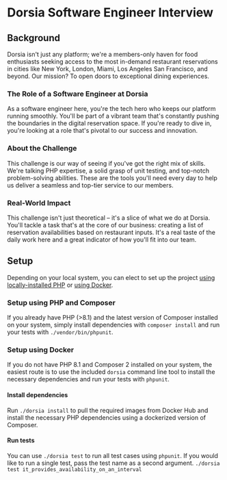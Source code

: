 # Dorsia Software Engineer Interview

## Background

Dorsia isn't just any platform; we're a members-only haven for food enthusiasts seeking access to the most in-demand restaurant reservations in cities like New York, London, Miami, Los Angeles San Francisco, and beyond. Our mission? To open doors to exceptional dining experiences.

### The Role of a Software Engineer at Dorsia

As a software engineer here, you're the tech hero who keeps our platform running smoothly. You'll be part of a vibrant team that's constantly pushing the boundaries in the digital reservation space. If you're ready to dive in, you're looking at a role that's pivotal to our success and innovation.

### About the Challenge

This challenge is our way of seeing if you've got the right mix of skills. We're talking PHP expertise, a solid grasp of unit testing, and top-notch problem-solving abilities. These are the tools you'll need every day to help us deliver a seamless and top-tier service to our members.

### Real-World Impact

This challenge isn't just theoretical – it's a slice of what we do at Dorsia. You'll tackle a task that's at the core of our business: creating a list of reservation availabilities based on restaurant inputs. It's a real taste of the daily work here and a great indicator of how you'll fit into our team.

## Setup

Depending on your local system, you can elect to set up the project [using locally-installed PHP](#setup-using-php-and-composer) or [using Docker](#setup-using-docker).

### Setup using PHP and Composer

If you already have PHP (>8.1) and the latest version of Composer installed on your system, simply install
dependencies with `composer install` and run your tests with `./vendor/bin/phpunit`.

### Setup using Docker

If you do not have PHP 8.1 and Composer 2 installed on your system, the easiest route is to use the included `dorsia` 
command line tool to install the necessary dependencies and run your tests with `phpunit`.

#### Install dependencies

Run `./dorsia install` to pull the required images from Docker Hub and install the necessary PHP dependencies 
using a dockerized version of Composer.

#### Run tests

You can use `./dorsia test` to run all test cases using `phpunit`. If you would like to run a single test,
pass the test name as a second argument. `./dorsia test it_provides_availability_on_an_interval`


